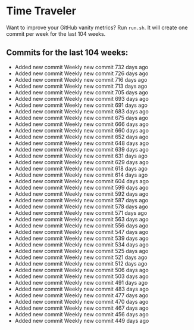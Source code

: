# Time Traveler

Want to improve your GitHub vanity metrics?
Run `run.sh`.
It will create one commit per week for the last 104 weeks.

## Commits for the last 104 weeks:
- Added new commit Weekly new commit 732 days ago
- Added new commit Weekly new commit 726 days ago
- Added new commit Weekly new commit 716 days ago
- Added new commit Weekly new commit 713 days ago
- Added new commit Weekly new commit 705 days ago
- Added new commit Weekly new commit 693 days ago
- Added new commit Weekly new commit 691 days ago
- Added new commit Weekly new commit 683 days ago
- Added new commit Weekly new commit 675 days ago
- Added new commit Weekly new commit 666 days ago
- Added new commit Weekly new commit 660 days ago
- Added new commit Weekly new commit 652 days ago
- Added new commit Weekly new commit 648 days ago
- Added new commit Weekly new commit 639 days ago
- Added new commit Weekly new commit 631 days ago
- Added new commit Weekly new commit 629 days ago
- Added new commit Weekly new commit 618 days ago
- Added new commit Weekly new commit 614 days ago
- Added new commit Weekly new commit 604 days ago
- Added new commit Weekly new commit 599 days ago
- Added new commit Weekly new commit 592 days ago
- Added new commit Weekly new commit 587 days ago
- Added new commit Weekly new commit 578 days ago
- Added new commit Weekly new commit 571 days ago
- Added new commit Weekly new commit 563 days ago
- Added new commit Weekly new commit 556 days ago
- Added new commit Weekly new commit 547 days ago
- Added new commit Weekly new commit 539 days ago
- Added new commit Weekly new commit 534 days ago
- Added new commit Weekly new commit 525 days ago
- Added new commit Weekly new commit 521 days ago
- Added new commit Weekly new commit 512 days ago
- Added new commit Weekly new commit 506 days ago
- Added new commit Weekly new commit 503 days ago
- Added new commit Weekly new commit 491 days ago
- Added new commit Weekly new commit 483 days ago
- Added new commit Weekly new commit 477 days ago
- Added new commit Weekly new commit 470 days ago
- Added new commit Weekly new commit 467 days ago
- Added new commit Weekly new commit 456 days ago
- Added new commit Weekly new commit 449 days ago
